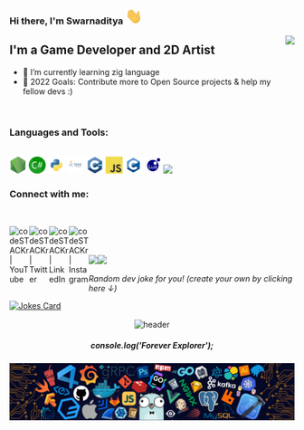 ### Hi there, I'm  Swarnaditya <img src="https://raw.githubusercontent.com/ABSphreak/ABSphreak/master/gifs/Hi.gif" width="30px"></h2><img  align='right' src="https://i.ibb.co/5x52S7h/Coffee-bitmoji.png"> 
<!--**DemonKingSwarn/DemonKingSwarn** is a ✨ _special_ ✨ repository because its `README.md` (this file) appears on your GitHub profile.**-->

## I'm a Game Developer and 2D Artist

- 🌱 I’m currently learning zig language
- 🥅 2022 Goals: Contribute more to Open Source projects & help my fellow devs :)


<!--  ### Spotify Playing 🎧

[<img src="https://now-playing-codestackr.vercel.app/api/spotify-playing" alt="ZiyodovAnvar Spotify Playing" width="350" />](https://open.spotify.com/user/swyqyimdc12jajde4vpwd2x1b) -->
<br/> 
<h3>Languages and Tools:</h3>
<br>
<code><img height="30" src="https://raw.githubusercontent.com/github/explore/80688e429a7d4ef2fca1e82350fe8e3517d3494d/topics/nodejs/nodejs.png"></code>  
 <code><img height="30" src="https://raw.githubusercontent.com/github/explore/80688e429a7d4ef2fca1e82350fe8e3517d3494d/topics/csharp/csharp.png"></code>   
<code><img height="30" src="https://raw.githubusercontent.com/github/explore/80688e429a7d4ef2fca1e82350fe8e3517d3494d/topics/python/python.png"></code>  
<code><img height="30" src="https://raw.githubusercontent.com/github/explore/80688e429a7d4ef2fca1e82350fe8e3517d3494d/topics/java/java.png"></code>  
<code><img height="30" src="https://raw.githubusercontent.com/github/explore/80688e429a7d4ef2fca1e82350fe8e3517d3494d/topics/cpp/cpp.png"></code>  
 <code><img height="30" src="https://raw.githubusercontent.com/github/explore/80688e429a7d4ef2fca1e82350fe8e3517d3494d/topics/javascript/javascript.png"></code>
 <code><img height="30" src="https://raw.githubusercontent.com/github/explore/80688e429a7d4ef2fca1e82350fe8e3517d3494d/topics/c/c.png"></code>   
  <code><img height="30" src="https://raw.githubusercontent.com/github/explore/80688e429a7d4ef2fca1e82350fe8e3517d3494d/topics/lua/lua.png"></code>  
   <code><img height="30" src="https://avatars.githubusercontent.com/u/27973237?s=200&v=4"></code>  

<br />

### Connect with me:
<br />

[<img align="left" alt="" width="35px" src="https://cdn-icons.flaticon.com/png/512/869/premium/869183.png?token=exp=1642524962~hmac=d9e6b5995cdab7653964b6077049ccad" />][website]
[<img align="left" alt="codeSTACKr | YouTube" width="35px" src="https://cdn-icons.flaticon.com/png/512/2504/premium/2504848.png?token=exp=1642524865~hmac=79fad6398131733968a137c1e5c0b778" />][youtube]
[<img align="left" alt="codeSTACKr | Twitter" width="35px" src="https://cdn-icons-png.flaticon.com/512/145/145812.png" />][twitter]
[<img align="left" alt="codeSTACKr | LinkedIn" width="35px" src="https://cdn-icons-png.flaticon.com/512/145/145807.png" />][linkedin]
[<img align="left" alt="codeSTACKr | Instagram" width="35px" src="https://cdn-icons.flaticon.com/png/512/3955/premium/3955024.png?token=exp=1642524494~hmac=98fe3646c3d2b73ee5683adbb1a56228" />][instagram]

<br />                    
                                                          
<br />

[website]: https://demonkingswarn.is-a.dev/
[twitter]: https://twitter.com/DemonKingSwarn?s=09
[youtube]: https://www.youtube.com/channel/UCC1yT9JzYwz6dDwLM-KWt0A?sub_confirmation=1
[instagram]: https://www.instagram.com/demonkingswarn
[linkedin]: https://www.linkedin.com/in/swarnaditya-singh-9bb732205/

<br />
<img src="https://github-readme-stats.vercel.app/api?username=demonkingswarn&show_icons=true&theme=tokyonight&count_private=true" width="54.4%"><img src="https://github-readme-stats.vercel.app/api/top-langs/?username=demonkingswarn&layout=compact&theme=tokyonight" width="45.6%">

<br />
<p><i>Random dev joke for you! (create your own by clicking here ↓)</i></p>
<a href="https://readme-jokes.vercel.app"><img src="https://readme-jokes.vercel.app/api" alt="Jokes Card" /></a>

<p align="center">
  <img align="center" width="5%" src="https://dev-to-uploads.s3.amazonaws.com/i/6mlc1xjw8c5i762zgq0i.gif" alt="header"/>
  <br>
  <h5 align="center">console.log('Forever Explorer');</h5>
</p>

<p align="center">
  <img src="assets/header.png" alt="header"/>
</p>

